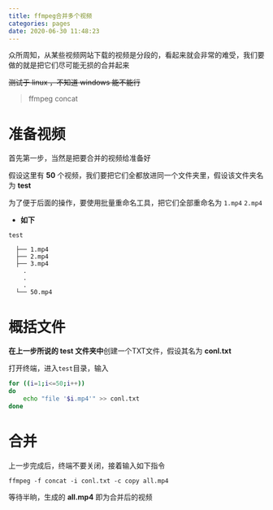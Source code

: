 ```yaml
---
title: ffmpeg合并多个视频
categories: pages
date: 2020-06-30 11:48:23
---
```


众所周知，从某些视频网站下载的视频是分段的，看起来就会非常的难受，我们要做的就是把它们尽可能无损的合并起来

~~测试于 linux ，不知道 windows 能不能行~~

> ffmpeg concat

# 准备视频

首先第一步，当然是把要合并的视频给准备好

假设这里有 **50** 个视频，我们要把它们全都放进同一个文件夹里，假设该文件夹名为 **test**

为了便于后面的操作，要使用批量重命名工具，把它们全部重命名为 ``1.mp4`` ``2.mp4``

- **如下**
```
test

  ├── 1.mp4
  ├── 2.mp4
  ├── 3.mp4
    .
    .
    .
  └── 50.mp4
```

# 概括文件

**在上一步所说的 test 文件夹中**创建一个TXT文件，假设其名为 **conl.txt**

打开终端，进入``test``目录，输入

```sh
for ((i=1;i<=50;i++))
do
    echo "file '$i.mp4'" >> conl.txt
done
```

# 合并

上一步完成后，终端不要关闭，接着输入如下指令

```
ffmpeg -f concat -i conl.txt -c copy all.mp4
```

等待半晌，生成的 **all.mp4** 即为合并后的视频